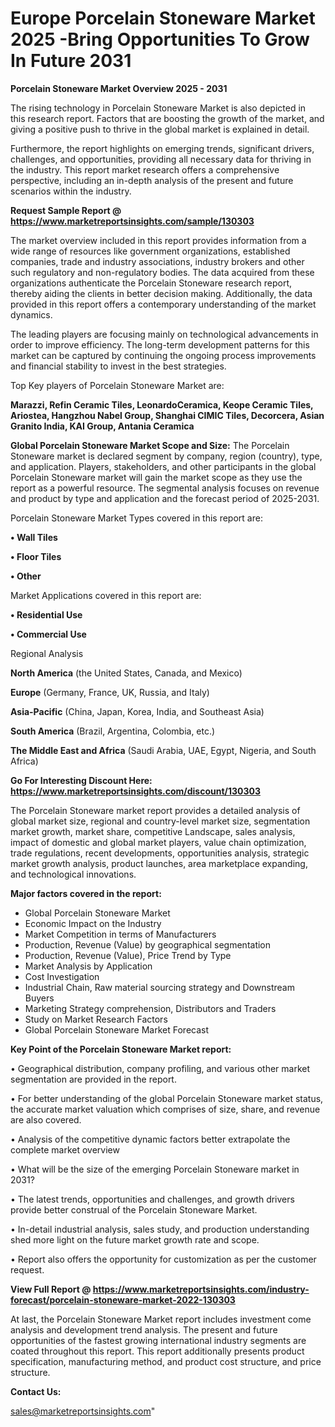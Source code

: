 # Europe Porcelain Stoneware Market 2025 -Bring Opportunities To Grow In Future 2031

<Strong> Porcelain Stoneware Market Overview 2025 - 2031</strong>

The rising technology in Porcelain Stoneware Market is also depicted in this research report. Factors that are boosting the growth of the market, and giving a positive push to thrive in the global market is explained in detail.

Furthermore, the report highlights on emerging trends, significant drivers, challenges, and opportunities, providing all necessary data for thriving in the industry. This report market research offers a comprehensive perspective, including an in-depth analysis of the present and future scenarios within the industry.

<strong>Request Sample Report @ <a href=https://www.marketreportsinsights.com/sample/130303>https://www.marketreportsinsights.com/sample/130303</a></strong>

The market overview included in this report provides information from a wide range of resources like government organizations, established companies, trade and industry associations, industry brokers and other such regulatory and non-regulatory bodies. The data acquired from these organizations authenticate the Porcelain Stoneware research report, thereby aiding the clients in better decision making. Additionally, the data provided in this report offers a contemporary understanding of the market dynamics.

The leading players are focusing mainly on technological advancements in order to improve efficiency. The long-term development patterns for this market can be captured by continuing the ongoing process improvements and financial stability to invest in the best strategies.

Top Key players of Porcelain Stoneware Market are:

<strong>Marazzi, Refin Ceramic Tiles, LeonardoCeramica, Keope Ceramic Tiles, Ariostea, Hangzhou Nabel Group, Shanghai CIMIC Tiles, Decorcera, Asian Granito India, KAI Group, Antania Ceramica</strong>

<strong><b>Global Porcelain Stoneware Market Scope and Size:</b></strong>
The Porcelain Stoneware market is declared segment by company, region (country), type, and application. Players, stakeholders, and other participants in the global Porcelain Stoneware market will gain the market scope as they use the report as a powerful resource. The segmental analysis focuses on revenue and product by type and application and the forecast period of 2025-2031.

Porcelain Stoneware Market Types covered in this report are:

<strong>• Wall Tiles

• Floor Tiles

• Other</strong>

Market Applications covered in this report are:

<strong>• Residential Use

• Commercial Use</strong> 

Regional Analysis

<strong>North America</strong> (the United States, Canada, and Mexico)

<strong>Europe</strong> (Germany, France, UK, Russia, and Italy)

<strong>Asia-Pacific</strong> (China, Japan, Korea, India, and Southeast Asia)

<strong>South America</strong> (Brazil, Argentina, Colombia, etc.)

<strong>The Middle East and Africa</strong> (Saudi Arabia, UAE, Egypt, Nigeria, and South Africa)

<strong>Go For Interesting Discount Here: <a href=https://www.marketreportsinsights.com/discount/130303>https://www.marketreportsinsights.com/discount/130303</a></strong>

The Porcelain Stoneware market report provides a detailed analysis of global market size, regional and country-level market size, segmentation market growth, market share, competitive Landscape, sales analysis, impact of domestic and global market players, value chain optimization, trade regulations, recent developments, opportunities analysis, strategic market growth analysis, product launches, area marketplace expanding, and technological innovations.

<strong><b>Major factors covered in the report:</b></strong>
<ul>
  <li>Global Porcelain Stoneware Market </li>
  <li>Economic Impact on the Industry</li>
  <li>Market Competition in terms of Manufacturers</li>
  <li>Production, Revenue (Value) by geographical segmentation</li>
  <li>Production, Revenue (Value), Price Trend by Type</li>
  <li>Market Analysis by Application</li>
  <li>Cost Investigation</li>
  <li>Industrial Chain, Raw material sourcing strategy and Downstream Buyers</li>
  <li>Marketing Strategy comprehension, Distributors and Traders</li>
  <li>Study on Market Research Factors</li>
  <li>Global Porcelain Stoneware Market Forecast</li>
</ul>

<strong><b>Key Point of the Porcelain Stoneware Market report:</b></strong>

• Geographical distribution, company profiling, and various other market segmentation are provided in the report.

• For better understanding of the global Porcelain Stoneware market status, the accurate market valuation which comprises of size, share, and revenue are also covered.

• Analysis of the competitive dynamic factors better extrapolate the complete market overview

• What will be the size of the emerging Porcelain Stoneware market in 2031?

• The latest trends, opportunities and challenges, and growth drivers provide better construal of the Porcelain Stoneware Market.

• In-detail industrial analysis, sales study, and production understanding shed more light on the future market growth rate and scope.

• Report also offers the opportunity for customization as per the customer request.

<strong><b>View Full Report @ <a href=https://www.marketreportsinsights.com/industry-forecast/porcelain-stoneware-market-2022-130303>https://www.marketreportsinsights.com/industry-forecast/porcelain-stoneware-market-2022-130303</a></b></strong>


At last, the Porcelain Stoneware Market report includes investment come analysis and development trend analysis. The present and future opportunities of the fastest growing international industry segments are coated throughout this report. This report additionally presents product specification, manufacturing method, and product cost structure, and price structure.

<strong>Contact Us:</strong>

sales@marketreportsinsights.com"

